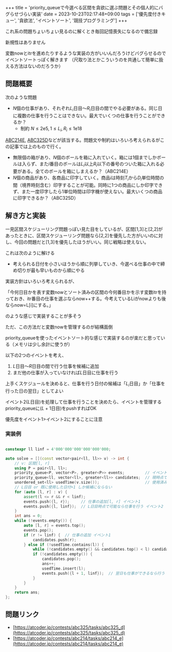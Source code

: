 +++
title = 'priority_queueで今選べる区間を貪欲に選ぶ問題とその個人的にバグらせづらい実装'
date = 2023-10-23T02:17:48+09:00
tags = ['優先度付きキュー', '貪欲法', 'イベントソート', '競技プログラミング']
+++

これ系の問題ちょいちょい見るのに解くとき毎回記憶喪失になるので備忘録

新規性はありません

変数nowとitrを進めたりするような実装の方がいいんだろうけどバグらせるのでイベントソートっぽく解きます
（尺取り法とかこういうのを共通して簡単に扱える方法はないのだろうか）

<!--more-->

## 問題概要

次のような問題

- $N$個の仕事があり、それぞれ$L_i$日目～$R_i$日目の間でやる必要がある。同じ日に複数の仕事を行うことはできない。最大でいくつの仕事を行うことができるか？
    - 制約 $N\leq 2\mathrm e5, 1\leq L_i,R_i\leq 1\mathrm e18$

[ABC214E](https://atcoder.jp/contests/abc214/tasks/abc214_e), [ABC325D](https://atcoder.jp/contests/abc325/tasks/abc325_d)などが該当する。問題文や制約はいろいろ考えられるがこの記事では上のもので行く。

- 無限個の箱があり、$N$個のボールを箱に入れていく。箱には1個までしかボールは入らず、また$i$番目のボールは$L_i$以上$R_i$以下の番号のついた箱に入れる必要がある。全てのボールを箱にしまえるか？（ABC214E）
- $N$個の商品があり、各商品に印字していく。商品$i$は時刻$T_i$から$D_i$単位時間の間（境界時刻含む）印字することが可能。同時に1つの商品にしか印字できず、また一度印字したら1単位時間は印字機が使えない。最大いくつの商品に印字できるか？（ABC325D）

## 解き方と実装

一見区間スケジューリング問題っぽい見た目をしているが、区間[1,3]と[2,2]があったときに、区間スケジューリング問題なら[2,2]を優先した方がいいのに対し、今回の問題だと[1,3]を優先したほうがいい。同じ戦略は使えない。

これは次のように解ける

- 考えられる日付を小さいほうから順に列挙していき、今選べる仕事の中で締め切りが最も早いものから順にやる

実装方針はいろいろ考えられるが、

「今何日目かを表す変数nowとソート済みの区間の今何番目かを示す変数itrを持っておき、itr番目の仕事を選ぶならnow++する。今考えているLiがnowよりも後ならnow=L[i]にする。」

のような感じで実装することが多そう

ただ、この方法だと変数nowを管理するのが結構面倒

priority_queueを使ったイベントソート的な感じで実装するのが楽だと思っている（メモリは少し余計に使うが）

以下の2つのイベントを考え、

1. $L$日目～$R$日目の間で行う仕事を候補に追加
2. まだ他の仕事が入っていなければ$L$日目に仕事を行う

上手くスケジュールを決めると、仕事を行う日付の候補は「$L_i$日目」か「仕事を行った日の翌日」としてよい

イベント2($L$日目)を処理して仕事を行うことを決めたら、イベントを管理するpriority_queueに($L+1$日目)をpushすればOK

優先度をイベント1>イベント2にすることに注意

### 実装例

```cpp

constexpr ll linf = 4'000'000'000'000'000'000;

auto solve = [](const vector<pair<ll, ll>> v) -> int {
    // v: 区間[l, r]
    using P = pair<ll, ll>;
    priority_queue<P, vector<P>, greater<P>> events;         // イベントソート
    priority_queue<ll, vector<ll>, greater<ll>> candidates;  // 現時点で使えるRiの候補
    unordered_set<ll> usedTime(v.size());                    // 使用済みの日付
    // L日目 or 既に使用した日付+1 しか候補にならない
    for (auto [l, r] : v) {
        assert(l <= r && r < linf);
        events.push({l, r});     // 仕事の追加[l, r] イベント1
        events.push({l, linf});  // L日目時点で可能なら仕事を行う イベント2
    }
    int ans = 0;
    while (!events.empty()) {
        auto [l, r] = events.top();
        events.pop();
        if (r != linf) {  // 仕事の追加 イベント1
            candidates.push(r);
        } else if (!usedTime.contains(l)) {                                        // L日目時点で可能なら仕事を行う イベント2
            while (!candidates.empty() && candidates.top() < l) candidates.pop();  // できないことが確定した仕事を削除
            if (!candidates.empty()) {                                             // できる仕事が存在するならする
                candidates.pop();
                ans++;
                usedTime.insert(l);
                events.push({l + 1, linf});  // 翌日も仕事ができるなら行う
            }
        }
    }
    return ans;
};
```

## 問題リンク

- [https://atcoder.jp/contests/abc325/tasks/abc325_d](https://atcoder.jp/contests/abc325/tasks/abc325_d)
- [https://atcoder.jp/contests/abc214/tasks/abc214_e](https://atcoder.jp/contests/abc214/tasks/abc214_e)